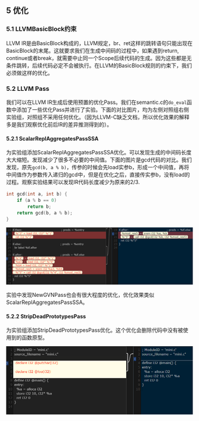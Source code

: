 ## 5 优化

### 5.1 LLVMBasicBlock约束

LLVM IR是由BasicBlock构成的，LLVM规定，br、ret这样的跳转语句只能出现在BasicBlock的末尾。这就要求我们在生成中间码的过程中，如果遇到return, continue或者break，就需要中止同一个Scope后续代码的生成。因为这些都是无条件跳转，后续代码必定不会被执行。在LLVM的BasicBlock规则的约束下，我们必须做这样的优化。

### 5.2 LLVM Pass

我们可以在LLVM IR生成后使用预置的优化Pass。我们在semantic.c的```do_eval```函数中添加了一些优化Pass并进行了实验。下面的对比图片，均为左侧对照组右侧实验组，对照组不采用任何优化。（因为LLVM-C缺乏文档，所以优化效果的解释多是我们观察优化前后IR的差异推测得到的）。

#### 5.2.1 ScalarReplAggregatesPassSSA

为实验组添加ScalarReplAggregatesPassSSA优化。可以发现生成的中间码长度大大缩短。发现减少了很多不必要的中间值。下面的图片是gcd代码的对比。我们发现，原先```gcd(b, a % b)```，传参的时候会先load实参b，形成一个中间值，再将中间值作为参数传入递归的gcd中，但是在优化之后，直接传实参b，没有load的过程。观察实验结果可以发现IR代码长度减少为原来的2/3.

```C
int gcd(int a, int b) {
    if (a % b == 0)
        return b;
    return gcd(b, a % b);
}
```

![](pass1.png)

实验中发现NewGVNPass也会有很大程度的优化，优化效果类似ScalarReplAggregatesPassSSA。

#### 5.2.2 StripDeadPrototypesPass

为实验组添加StripDeadPrototypesPass优化。这个优化会删除代码中没有被使用到的函数原型。

![](pass2.png)

